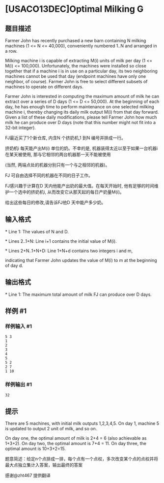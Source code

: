 # [USACO13DEC]Optimal Milking G

## 题目描述

Farmer John has recently purchased a new barn containing N milking machines (1 <= N <= 40,000), conveniently numbered 1..N and arranged in a row.

Milking machine i is capable of extracting M(i) units of milk per day (1 <= M(i) <= 100,000).  Unfortunately, the machines were installed so close together that if a machine i is in use on a particular day, its two neighboring machines cannot be used that day (endpoint machines have only one neighbor, of course).  Farmer John is free to select different subsets of machines to operate on different days.

Farmer John is interested in computing the maximum amount of milk he can extract over a series of D days (1 <= D <= 50,000).  At the beginning of each day, he has enough time to perform maintenance on one selected milking machine i, thereby changing its daily milk output M(i) from that day forward. Given a list of these daily modifications, please tell Farmer John how much milk he can produce over D days (note that this number might not fit into a 32-bit integer).

FJ最近买了1个新仓库, 内含N 个挤奶机,1 到N 编号并排成一行。


挤奶机i 每天能产出M(i) 单位的奶。不幸的是, 机器装得太近以至于如果一台机器i 在某天被使用, 那与它相邻的两台机器那一天不能被使用


(当然, 两端点处的机器分别只有一个与之相邻的机器)。


FJ 可自由选择不同的机器在不同的日子工作。


FJ感兴趣于计算在D 天内他能产出奶的最大值。在每天开始时, 他有足够的时间维护一个选中的挤奶机i, 从而改变它从那天起的每日产奶量M(i)。


给出这些每日的修改,请告诉FJ他D 天中能产多少奶。


## 输入格式

\* Line 1: The values of N and D.

\* Lines 2..1+N: Line i+1 contains the initial value of M(i).

\* Lines 2+N..1+N+D: Line 1+N+d contains two integers i and m,

indicating that Farmer John updates the value of M(i) to m at the beginning of day d.


## 输出格式

\* Line 1: The maximum total amount of milk FJ can produce over D days.


## 样例 #1

### 样例输入 #1
```
5 3 
1 
2 
3 
4 
5 
5 2 
2 7 
1 10
```

### 样例输出 #1

```
32
```

## 提示

There are 5 machines, with initial milk outputs 1,2,3,4,5.  On day 1, machine 5 is updated to output 2 unit of milk, and so on.


On day one, the optimal amount of milk is 2+4 = 6 (also achievable as 1+3+2).  On day two, the optimal amount is 7+4 = 11.  On day three, the optimal amount is 10+3+2=15.

题意简述：给定n个点排成一排，每个点有一个点权，多次改变某个点的点权并将最大点独立集计入答案，输出最终的答案

感谢@zht467 提供翻译

